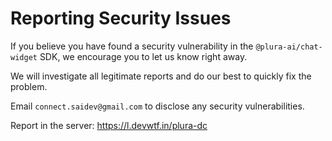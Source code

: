 # Reporting Security Issues

If you believe you have found a security vulnerability in the `@plura-ai/chat-widget` SDK, we encourage you to let us know right away.

We will investigate all legitimate reports and do our best to quickly fix the problem.

Email `connect.saidev@gmail.com` to disclose any security vulnerabilities.

Report in the server: https://l.devwtf.in/plura-dc

